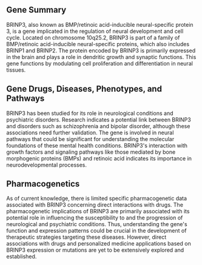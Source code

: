 ## Gene Summary
BRINP3, also known as BMP/retinoic acid-inducible neural-specific protein 3, is a gene implicated in the regulation of neural development and cell cycle. Located on chromosome 10q25.2, BRINP3 is part of a family of BMP/retinoic acid-inducible neural-specific proteins, which also includes BRINP1 and BRINP2. The protein encoded by BRINP3 is primarily expressed in the brain and plays a role in dendritic growth and synaptic functions. This gene functions by modulating cell proliferation and differentiation in neural tissues.

## Gene Drugs, Diseases, Phenotypes, and Pathways
BRINP3 has been studied for its role in neurological conditions and psychiatric disorders. Research indicates a potential link between BRINP3 and disorders such as schizophrenia and bipolar disorder, although these associations need further validation. The gene is involved in neural pathways that could be significant for understanding the molecular foundations of these mental health conditions. BRINP3's interaction with growth factors and signaling pathways like those mediated by bone morphogenic proteins (BMPs) and retinoic acid indicates its importance in neurodevelopmental processes.

## Pharmacogenetics
As of current knowledge, there is limited specific pharmacogenetic data associated with BRINP3 concerning direct interactions with drugs. The pharmacogenetic implications of BRINP3 are primarily associated with its potential role in influencing the susceptibility to and the progression of neurological and psychiatric conditions. Thus, understanding the gene's function and expression patterns could be crucial in the development of therapeutic strategies targeting these diseases. However, direct associations with drugs and personalized medicine applications based on BRINP3 expression or mutations are yet to be extensively explored and established.